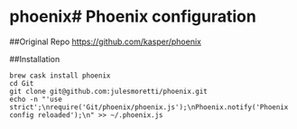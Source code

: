 # phoenix# Phoenix configuration

##Original Repo
https://github.com/kasper/phoenix

##Installation
```
brew cask install phoenix
cd Git
git clone git@github.com:julesmoretti/phoenix.git
echo -n "'use strict';\nrequire('Git/phoenix/phoenix.js');\nPhoenix.notify('Phoenix config reloaded');\n" >> ~/.phoenix.js
```

